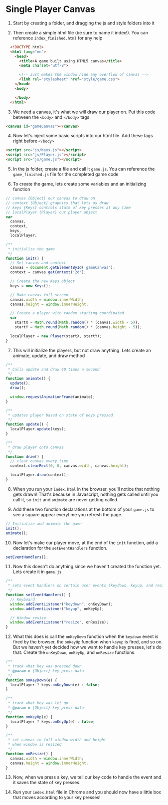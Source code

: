 # Single Player Canvas

1. Start by creating a folder, and dragging the js and style folders into it

2. Then create a simple html file (be sure to name it index!).
   You can reference `index_finished.html` for any help
  
```html
  <!DOCTYPE html>
  <html lang="en">
    <head>
      <title>A game built using HTML5 canvas</title>
      <meta charset="utf-8">

      <!-- Just makes the window hide any overflow of canvas -->
      <link rel="stylesheet" href="style/game.css">
    </head>
    <body>

    </body>
  </html>
```

3. We need a canvas, it's what we will draw our player on. 
   Put this code between the `<body>` and `</body>` tags

```html
<canvas id="gameCanvas"></canvas>
```

4. Now let's inject some basic scripts into our html file. Add these tags right before `</body>`

```html
<script src="js/Keys.js"></script>
<script src="js/Player.js"></script>
<script src="js/game.js"></script>
```

5. In the js folder, create a file and call it `game.js`. You can reference the `game_finished.js` file for the completed game code

6. To create the game, lets create some variables and an initializing function

```javascript
// canvas {Object} our canvas to draw on
// context {Object} graphics that lets us draw
// keys {Keys} controls state of key presses at any time
// localPlayer {Player} our player object
var
  canvas,
  context,
  keys,
  localPlayer;

/**
 * initialize the game
 */
function init() {
  // Set canvas and context
  canvas = document.getElementById('gameCanvas');
  context = canvas.getContext('2d');

  // Create the new Keys object
  keys = new Keys();

  // Make canvas full screen
  canvas.width = window.innerWidth;
  canvas.height = window.innerHeight;

  // Create a player with random starting coordinated
  var
    startX = Math.round(Math.random() * (canvas.width - 5)),
    startY = Math.round(Math.random() * (canvas.height - 5));

  localPlayer = new Player(startX, startY);
}
```

7. This will initialize the players, but not draw anything. Lets create an animate, update, and draw method

```javascript
/**
 * Calls update and draw 60 times a second
 */
function animate() {
  update();
  draw();

  window.requestAnimationFrame(animate);
}

/**
 * updates player based on state of keys pressed
 */
function update() {
  localPlayer.update(keys);
}

/**
 * draw player onto canvas
 */
function draw() {
  // clear canvas every time
  context.clearRect(0, 0, canvas.width, canvas.height);

  localPlayer.draw(context);
}
```

8. When you run your `index.html` in the browser, you'll notice that nothing gets drawn! That's because in Javascript, nothing gets called until you call it, so `init` and `animate` are never getting called.

9. Add these two function declarations at the bottom of your `game.js` to see a square appear everytime you refresh the page.

```javascript
// Initialize and animate the game
init();
animate();
```

10. Now let's make our player move, at the end of the `init` function, add a declaration for the `setEventHandlers` function.

```javascript
setEventHandlers();
```

11. Now this doesn't do anything since we haven't created the function yet. Lets create it in `game.js`

```javascript
/**
 * sets event handlers on certain user events (keydown, keyup, and resize)
 */
function setEventHandlers() {
  // Keyboard
  window.addEventListener("keydown", onKeyDown);
  window.addEventListener("keyup", onKeyUp);

  // Window resize
  window.addEventListener("resize", onResize);
}
```

12. What this does is call the `onKeyDown` function when the `keydown` event is fired by the browser, the `onKeyUp` function when `keyup` is fired, and so on. But we haven't yet decided how we want to handle key presses, let's do that. Create the `onKeyDown`, `onKeyUp`, and `onResize` functions.

```javascript
/**
 * track what key was pressed down
 * @param e {Object} key press data
 */
function onKeyDown(e) {
  localPlayer ? keys.onKeyDown(e) : false;
}

/**
 * track what key was let go
 * @param e {Object} key press data
 */
function onKeyUp(e) {
  localPlayer ? keys.onKeyUp(e) : false;
}

/**
 * set canvas to full window width and height
 * when window is resized
 */
function onResize() {
  canvas.width = window.innerWidth;
  canvas.height = window.innerHeight;
}
```

13. Now, when we press a key, we tell our key code to handle the event and it saves the state of key presses.

14. Run your `index.html` file in Chrome and you should now have a little box that moves according to your key presses!